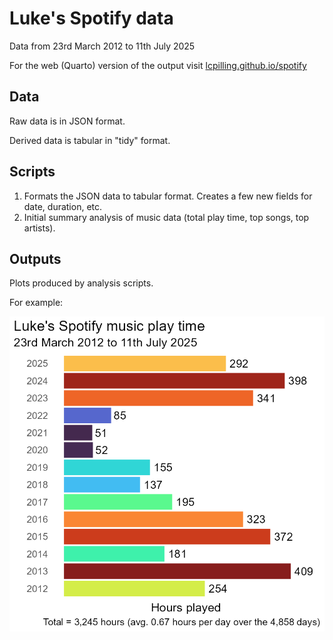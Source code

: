 # Luke's Spotify data

Data from 23rd March 2012 to 11th July 2025

For the web (Quarto) version of the output visit [lcpilling.github.io/spotify](https://lcpilling.github.io/spotify/)

## Data

Raw data is in JSON format. 

Derived data is tabular in "tidy" format.

## Scripts

1. Formats the JSON data to tabular format. Creates a few new fields for date, duration, etc.
2. Initial summary analysis of music data (total play time, top songs, top artists).

## Outputs

Plots produced by analysis scripts.

For example:

<img src="outputs/music_time_byyear.png">

